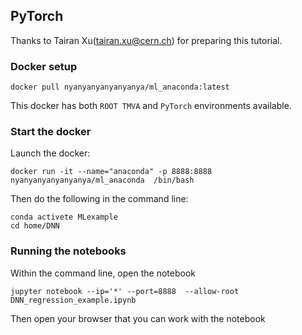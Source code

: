## PyTorch

Thanks to Tairan Xu(tairan.xu@cern.ch) for preparing this tutorial.

### Docker setup

```
docker pull nyanyanyanyanyanya/ml_anaconda:latest
```
This docker has both `ROOT TMVA` and `PyTorch` environments available.

### Start the docker

Launch the docker:
```
docker run -it --name="anaconda" -p 8888:8888 nyanyanyanyanyanya/ml_anaconda  /bin/bash
```

Then do the following in the command line:
```
conda activete MLexample
cd home/DNN
```

### Running the notebooks

Within the command line, open the notebook
```
jupyter notebook --ip='*' --port=8888  --allow-root DNN_regression_example.ipynb
```

Then open your browser that you can work with the notebook
